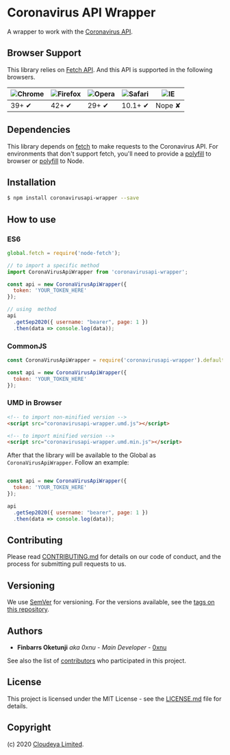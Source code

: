 # Coronavirus API Wrapper

A wrapper to work with the [Coronavirus API](https://www.covid19api.dev/).

## Browser Support

This library relies on [Fetch API](https://fetch.spec.whatwg.org/). And this API is supported in the following browsers.

![Chrome](https://cloud.githubusercontent.com/assets/398893/3528328/23bc7bc4-078e-11e4-8752-ba2809bf5cce.png) | ![Firefox](https://cloud.githubusercontent.com/assets/398893/3528329/26283ab0-078e-11e4-84d4-db2cf1009953.png) | ![Opera](https://cloud.githubusercontent.com/assets/398893/3528330/27ec9fa8-078e-11e4-95cb-709fd11dac16.png) | ![Safari](https://cloud.githubusercontent.com/assets/398893/3528331/29df8618-078e-11e4-8e3e-ed8ac738693f.png) | ![IE](https://cloud.githubusercontent.com/assets/398893/3528325/20373e76-078e-11e4-8e3a-1cb86cf506f0.png) |
--- | --- | --- | --- | --- |
39+ ✔ | 42+ ✔ | 29+ ✔ | 10.1+ ✔ | Nope ✘ |

## Dependencies

This library depends on [fetch](https://fetch.spec.whatwg.org/) to make requests to the Coronavirus API. For environments that don't support fetch, you'll need to provide a [polyfill](https://github.com/github/fetch) to browser or [polyfill](https://github.com/bitinn/node-fetch) to Node.

## Installation

```sh
$ npm install coronavirusapi-wrapper --save
```

## How to use

### ES6

```js
global.fetch = require('node-fetch');

// to import a specific method
import CoronaVirusApiWrapper from 'coronavirusapi-wrapper';

const api = new CoronaVirusApiWrapper({
  token: 'YOUR_TOKEN_HERE'
});

// using  method
api
  .getSep2020({ username: "bearer", page: 1 })
  .then(data => console.log(data));
```

### CommonJS

```js
const CoronaVirusApiWrapper = require('coronavirusapi-wrapper').default;

const api = new CoronaVirusApiWrapper({
  token: 'YOUR_TOKEN_HERE'
});
```

### UMD in Browser

```html
<!-- to import non-minified version -->
<script src="coronavirusapi-wrapper.umd.js"></script>

<!-- to import minified version -->
<script src="coronavirusapi-wrapper.umd.min.js"></script>
```

After that the library will be available to the Global as `CoronaVirusApiWrapper`. Follow an example:

```js

const api = new CoronaVirusApiWrapper({
  token: 'YOUR_TOKEN_HERE'
});

api
  .getSep2020({ username: "bearer", page: 1 })
  .then(data => console.log(data));
```

## Contributing

Please read [CONTRIBUTING.md](https://gist.github.com/PurpleBooth/b24679402957c63ec426) for details on our code of conduct, and the process for submitting pull requests to us.

## Versioning

We use [SemVer](http://semver.org/) for versioning. For the versions available, see the [tags on this repository](https://github.com/your/project/tags).

## Authors

- **Finbarrs Oketunji** _aka 0xnu_ - _Main Developer_ - [0xnu](https://github.com/0xnu)

See also the list of [contributors](https://github.com/Cloudeya/coronavirusapi-wrapper/contributors) who participated in this project.

## License

This project is licensed under the MIT License - see the [LICENSE.md](LICENSE.md) file for details.

## Copyright

(c) 2020 [Cloudeya Limited](https://cloudeya.org).
